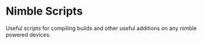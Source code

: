 # Nimble Scripts

Useful scripts for compiling builds and other useful additions on any nimble powered devices.
